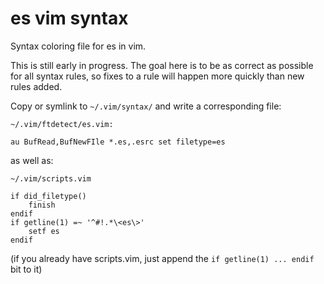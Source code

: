 # es vim syntax

Syntax coloring file for es in vim.

This is still early in progress.  The goal here is to be as correct as possible for all syntax rules, so fixes to a rule will happen more quickly than new rules added.

Copy or symlink to `~/.vim/syntax/` and write a corresponding file:

```
~/.vim/ftdetect/es.vim:

au BufRead,BufNewFIle *.es,.esrc set filetype=es
```

as well as:

```
~/.vim/scripts.vim

if did_filetype()
    finish
endif
if getline(1) =~ '^#!.*\<es\>'
    setf es
endif
```

(if you already have scripts.vim, just append the `if getline(1) ... endif` bit to it)

